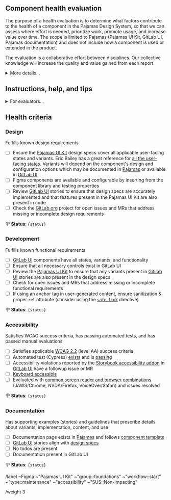 ## Component health evaluation

The purpose of a health evaluation is to determine what factors contribute to the health of a component in the Pajamas Design System, so that we can assess where effort is needed, prioritize work, promote usage, and increase value over time. The scope is limited to Pajamas (Pajamas UI Kit, GitLab UI, Pajamas documentation) and does not include how a component is used or extended in the product.

The evaluation is a collaborative effort between disciplines. Our collective knowledge will increase the quality and value gained from each report.

<details><summary>More details…</summary>

### Why track health?

- Health is positive and more qualitative than quantitative.
- Health accounts for critical vital signs that lead to stability and performance — things that directly impact UX.
- Health isn't as pass/fail as completeness. A range can better inform appropriate use and predict impact in different use cases.
- Health is more closely correlated to the [System Usability Score (SUS)](https://handbook.gitlab.com/handbook/product/ux/performance-indicators/system-usability-scale/).
- Health is a better indicator for infrastructure, which is how we should think about the design system.

### Desired outcome

A simple way to scan component criteria and be able to make decisions about:

- Using the component
- Prioritizing component work

</details>

## Instructions, help, and tips

<details><summary>For evaluators…</summary>

### Instructions

**Initial setup:**

- [ ] Title the issue with the component name, for example `Health evaluation: componentName`
- [ ] Assign evaluator(s)
- [ ] Add the component label

**For each criteria, at least one evaluator needs to:**

1. Use the following checklists to evaluate the component
1. Create a thread for the criteria to document your findings
1. Update the status in the description for the criteria (choose a single status from the list below)
1. Update relevant Pajamas (design.gitlab.com) sections
1. Create any necessary follow up issues

**Completing the evaluation:**

- [ ] Ensure that all evaluators have completed the above steps for the criteria they reviewed
- [ ] Close this issue

**Status options**

- **Incomplete** - Needs attention
- **Viable** - Critical aspects covered and ready for use, but may not fill all use cases or capabilities
- **Complete** - All known aspects satisfied
- **Deprecated** - Component is no longer supported or in use
- **＊** - Used in conjunction with a status to indicate active or planned work

### Help and tips

- This is an evaluation, not a test. Use your best judgement and ask for help when needed. Even collectively there are some things we just won't know and that's where we can create followups to find out or come to decisions.
- It can be a challenge to determine where the source of truth may be found. Sometimes designs may be newer than code, and the opposite is true too. Do your best to track determine where feedback is most actionable and appropriate.
- There doesn't have to be complete parity between what's available in the Pajamas UI Kit vs. what's in GitLab UI. There are design instances that don't need to be in code. Likewise, there are controls in GitLab UI that don't need to be part of a component's configurable properties. Focus on the main things like design consistency and a clear representation of states and variants that would need to be used or implemented by a designer or an engineer respectively. Ask yourself if a designer could accurately use the component in a design composition or prototype, or if an engineer could migrate to or implement a component while satisfying UX and accessibility.
- Too much information is better than too little. More details and references in the threads will help us now and in the future to get a better handle on component requirements, capabilities, use, and historical decisions that inform the current state.
- For the accessibility thread in particular, it would be helpful to document the WCAG success criteria referenced, and screen reader and browser combinations used. Information like this will have a compounding effect for future reference and reviews.

</details>

## Health criteria

<!-- A completed task indicates that this part of the evaluation has been completed and doesn't relate to the status -->

### Design

Fulfills known design requirements

- [ ] Ensure the [Pajamas UI Kit](https://www.figma.com/community/file/781156790581391771/component-library) design specs cover all applicable user-facing states and variants. Eric Bailey has a great reference for [all the user-facing states](https://ericwbailey.website/published/all-the-user-facing-states/). Variants will depend on the component's design and configuration options which may be documented in [Pajamas](https://design.gitlab.com/) or available in [GitLab UI](https://gitlab-org.gitlab.io/gitlab-ui/).
- [ ] Figma components are available and configurable by inserting from the component library and testing properties
- [ ] Review [GitLab UI](https://gitlab-org.gitlab.io/gitlab-ui/) stories to ensure that design specs are accurately implemented and that features present in the Pajamas UI Kit are also present in code
- [ ] Check the [GitLab.org](https://gitlab.com/gitlab-org/gitlab) project for open issues and MRs that address missing or incomplete design requirements

🪧 **Status**: `{status}`

### Development

Fulfills known functional requirements

- [ ] [GitLab UI](https://gitlab-org.gitlab.io/gitlab-ui/) components have all states, variants, and functionality
- [ ] Ensure that all necessary controls exist in GitLab UI
- [ ] Review the [Pajamas UI Kit](https://www.figma.com/community/file/781156790581391771/component-library) to ensure that any variants present in [GitLab UI](https://gitlab-org.gitlab.io/gitlab-ui/) stories are also present in the design specs
- [ ] Check for open issues and MRs that address missing or incomplete functional requirements
- [ ] If using an anchor tag in user-generated content, ensure sanitization & proper `rel` attribute (consider using the [`safe_link`](https://gitlab.com/gitlab-org/gitlab-ui/-/blob/main/src/directives/safe_link/safe_link.md?ref_type=heads) directive)

🪧 **Status**: `{status}`

### Accessibility

Satisfies WCAG success criteria, has passing automated tests, and has passed manual evaluations

- [ ] Satisfies applicable [WCAG 2.2](https://www.w3.org/TR/WCAG22/) (level AA) success criteria
- [ ] Automated test (Cypress) [exists](https://gitlab.com/gitlab-org/gitlab-ui/-/tree/main/cypress/e2e) and is [passing](https://gitlab.com/gitlab-org/gitlab-ui/-/blob/main/doc/contributing/end_to_end_test.md#running-cypress-tests)
- [ ] Accessibility violations reported by the [Storybook accessibility addon](https://storybook.js.org/addons/@storybook/addon-a11y) in [GitLab UI](https://gitlab-org.gitlab.io/gitlab-ui/) have a followup issue or MR
- [ ] [Keyboard accessible](https://design.gitlab.com/accessibility/keyboard-only)
- [ ] Evaluated with [common screen reader and browser combinations](https://webaim.org/projects/screenreadersurvey10/#browsercombos) (JAWS/Chrome, NVDA/Firefox, VoiceOver/Safari) and issues resolved

🪧 **Status**: `{status}`

### Documentation

Has supporting examples (stories) and guidelines that prescribe details about variants, implementation, content, and use

- [ ] Documentation page exists in [Pajamas](https://design.gitlab.com/) and follows [component template](https://gitlab.com/gitlab-org/gitlab-services/design.gitlab.com/-/blob/main/pages/components/template.md)
- [ ] [GitLab UI](https://gitlab-org.gitlab.io/gitlab-ui/) stories align with [design specs](https://www.figma.com/community/file/781156790581391771/component-library)
- [ ] No todos are present
- [ ] Documentation present in GitLab UI

🪧 **Status**: `{status}`

<!-- Do not delete below this line -->

/label ~Figma ~"Pajamas UI Kit" ~"group::foundations" ~"workflow::start" ~"type::maintenance" ~"accessibility" ~"SUS::Non-impacting"

/weight 3
